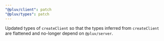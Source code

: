 ```yaml
---
"@pluv/client": patch
"@pluv/types": patch
---
```


Updated types of `createClient` so that the types inferred from `createClient` are flattened and no-longer depend on `@pluv/server`.

